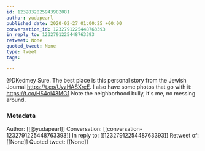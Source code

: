 ```yaml
---
id: 1232832825943982081
author: yudapearl
published_date: 2020-02-27 01:00:25 +00:00
conversation_id: 1232791225448763393
in_reply_to: 1232791225448763393
retweet: None
quoted_tweet: None
type: tweet
tags:

---
```


@DKedmey Sure. The best place is this personal story from the Jewish Journal https://t.co/UyzHASXreE. I also have some photos that go with it: https://t.co/HS4ol43MG1
Note the neighborhood bully, it's me, no messing around.

### Metadata

Author: [[@yudapearl]]
Conversation: [[conversation-1232791225448763393]]
In reply to: [[1232791225448763393]]
Retweet of: [[None]]
Quoted tweet: [[None]]
